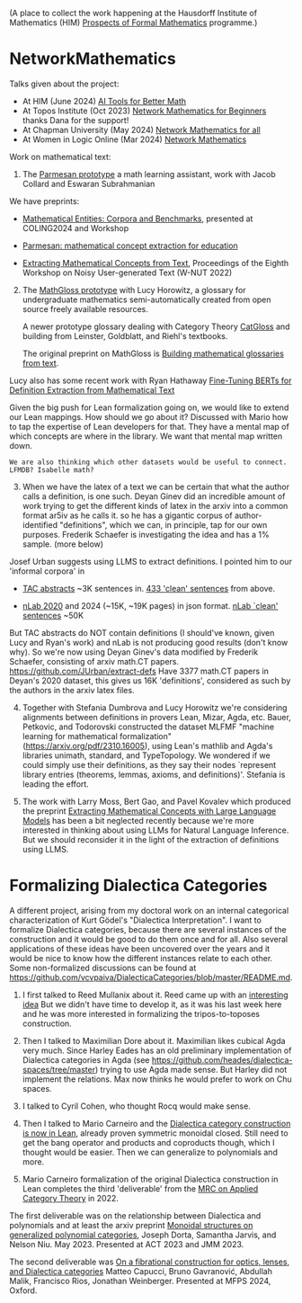 (A place to collect the work happening at the Hausdorff Institute of Mathematics (HIM)
[Prospects of Formal Mathematics](https://www.mathematics.uni-bonn.de/him/programs/current-trimester-program/him-trimester-program-prospects-of-formal-mathematics)
programme.)

# NetworkMathematics

Talks given about the project:
* At HIM (June 2024) [AI Tools for Better Math](https://www.youtube.com/watch?v=C7NBGlJb2DQ&list=PLul8LCT3AJqQgcJYiC0CycjFLcrhM2fRg&index=4)
* At Topos Institute (Oct 2023) [Network Mathematics for Beginners](https://www.youtube.com/watch?v=DAuB6F90KtQ) thanks Dana for the support!
* At Chapman University (May 2024) [Network Mathematics for all](https://www.youtube.com/watch?v=Wiwm872T1Yk&list=PLhgq-BqyZ7i7oExXDr22w8lNdIC3tcRRW&index=1) 
* At Women in Logic Online (Mar 2024) [Network Mathematics](https://www.youtube.com/watch?v=SE5vIeBEGWI)

Work on mathematical text:

1. The [Parmesan prototype](http://www.jacobcollard.com/parmesan2/) a math learning assistant, work with Jacob Collard and Eswaran Subrahmanian
    
We have preprints:
*  [Mathematical Entities: Corpora and Benchmarks](https://arxiv.org/abs/2406.11577), presented at COLING2024 and Workshop

*  [Parmesan: mathematical concept extraction for education](https://arxiv.org/abs/2307.06699) 

*  [Extracting Mathematical Concepts from Text](https://arxiv.org/abs/2208.13830), Proceedings of the Eighth Workshop on Noisy User-generated Text (W-NUT 2022)

2. The [MathGloss prototype](https://mathgloss.github.io/MathGloss/database) with Lucy Horowitz, a glossary for undergraduate mathematics semi-automatically created from open source freely available resources.
   
   A newer prototype glossary dealing with Category Theory [CatGloss](https://mathgloss.github.io/CatGloss/database) and building from Leinster, Goldblatt, and Riehl's textbooks.
    
   The original preprint on MathGloss is [Building mathematical glossaries from text](https://arxiv.org/abs/2311.12649).

Lucy also has some recent work with Ryan Hathaway [Fine-Tuning BERTs for Definition Extraction from Mathematical Text](https://arxiv.org/abs/2406.13827)

Given the big push for Lean formalization going on, we would like to extend our Lean mappings. How should we go about it? Discussed with Mario how to tap the expertise of Lean developers for that. They have a mental map of which concepts are where in the library. We want that mental map written down.
    
    We are also thinking which other datasets would be useful to connect. LFMDB? Isabelle math? 


3. When we have the latex of a text we can be certain that what the author calls a definition, is one such. Deyan Ginev did an incredible amount of work trying to get the different kinds of latex in the arxiv into a common format ar5iv as he calls it. so he has a gigantic corpus of author-identified "definitions", which we can, in principle, tap for our own purposes.
Frederik Schaefer is investigating the idea and has a 1% sample. (more below)

 Josef Urban suggests  using LLMS to extract definitions. I pointed him to our 'informal corpora' in
* [TAC abstracts](https://github.com/vcvpaiva/NLIMath/blob/main/3000_sentences_extracted.jsonl) ~3K sentences in. [433 'clean' sentences](https://github.com/vcvpaiva/NLIMath/blob/main/Experiment436/Experiment2.txt) from above.

* [nLab 2020](https://github.com/ToposInstitute/nLab2024-corpus) and 2024 (~15K, ~19K pages) in json format. [nLab `clean' sentences](https://raw.githubusercontent.com/ToposInstitute/nlab-corpus/main/nlab_examples.csv) ~50K 

But TAC abstracts do NOT contain definitions (I should've known, given Lucy and Ryan's work) and nLab is not producing good results (don't know why). 
So we're now using Deyan Ginev's data modified by Frederik Schaefer,  consisting of arxiv math.CT papers. https://github.com/JUrban/extract-defs
Have 3377 math.CT papers in Deyan's 2020 dataset, this gives us 16K 'definitions', considered as such by the authors in the arxiv latex files.

4. Together with Stefania Dumbrova and Lucy Horowitz we're considering alignments between definitions in provers Lean, Mizar, Agda, etc. Bauer, Petkovic, and Todorovski constructed the dataset MLFMF "machine learning for mathematical formalization" (https://arxiv.org/pdf/2310.16005), using Lean's mathlib and Agda's libraries unimath, standard, and TypeTopology. We wondered if we could simply use their definitions, as they say their nodes `represent library entries (theorems, lemmas, axioms, and definitions)'. Stefania is leading the effort.

 5. The work with Larry Moss, Bert Gao, and Pavel Kovalev which produced the preprint [Extracting Mathematical Concepts with Large Language Models](https://arxiv.org/abs/2309.00642) has been a bit neglected recently because we're more interested in thinking about using LLMs for Natural Language Inference. But we should reconsider it in the light of the extraction of definitions using LLMS.  
   
# Formalizing Dialectica Categories

A different project, arising from my doctoral work on an internal categorical characterization of Kurt Gödel's "Dialectica Interpretation". 
I want to formalize Dialectica categories, because there are several instances of the construction and it would be good to do them once and for all.
Also several applications of these ideas have been uncovered over the years and it would be nice to know how the different instances relate to each other.
Some non-formalized discussions can be found at https://github.com/vcvpaiva/DialecticaCategories/blob/master/README.md.

1. I first talked  to Reed Mullanix about it. Reed came up with an [interesting idea](https://gist.github.com/TOTBWF/e946b99a6770d7bd53fdebe5f9064657)
   But  we didn't have time to develop it, as it was his last week here and he was more interested in formalizing the tripos-to-toposes construction.

2. Then I talked to Maximilian Dore about it. Maximilian likes cubical Agda very much.
   Since Harley Eades has an old preliminary implementation of Dialectica categories in Agda (see https://github.com/heades/dialectica-spaces/tree/master) trying to use Agda made sense.
   But Harley did not implement the relations. Max now thinks he would prefer to work on Chu spaces.

3. I talked to Cyril Cohen, who thought Rocq  would make sense.

4. Then I talked to Mario Carneiro and the [Dialectica category construction is now in Lean](https://github.com/leanprover-community/mathlib4/pull/14274/files), already proven symmetric monoidal closed. Still need to get the bang operator and products and coproducts though, which I thought would be easier. Then we can generalize to polynomials and more.
  
5. Mario Carneiro formalization of the original Dialectica construction in Lean  completes the third 'deliverable' from the [MRC on Applied Category Theory](https://www.ams.org/programs/research-communities/2022MRC-Categories) in 2022.

The first deliverable was  on the relationship between Dialectica and polynomials and at least the arxiv preprint  [Monoidal structures on generalized polynomial categories](https://arxiv.org/abs/2305.05655), Joseph Dorta, Samantha Jarvis, and Nelson Niu. May 2023. Presented at ACT 2023 and JMM 2023.

The second deliverable was [On a fibrational construction for optics, lenses, and Dialectica categories](https://arxiv.org/abs/2403.16388)
Matteo Capucci, Bruno Gavranović, Abdullah Malik, Francisco Rios, Jonathan Weinberger. Presented at MFPS 2024, Oxford.

   

